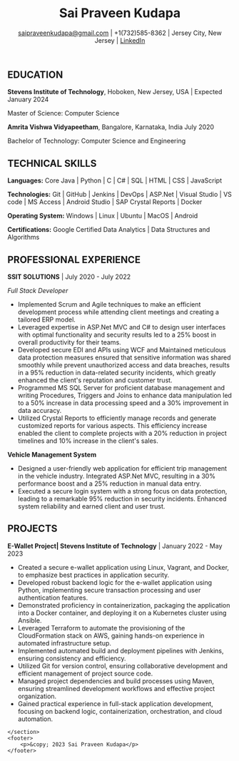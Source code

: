<html lang="en">
<head>
    <meta charset="UTF-8">
    <meta name="viewport" content="width=device-width, initial-scale=1.0">
    <link rel="stylesheet" href="styles.css">
</head>
<body>
    <header>
        <h1 id="name">Sai Praveen Kudapa</h1>
        <p><a href="mailto:saipraveenkudapa@gmail.com">saipraveenkudapa@gmail.com</a> | +1(732)585-8362 | Jersey City, New Jersey | <a href="https://www.linkedin.com/in/sai-praveen-kudapa-787257186">LinkedIn </a></p>
    </header>
    <section class="education">
        <h2>EDUCATION</h2>
        <p><strong>Stevens Institute of Technology</strong>, Hoboken, New Jersey, USA | Expected January 2024</p>
        <p>Master of Science: Computer Science</p>
        <p><strong>Amrita Vishwa Vidyapeetham</strong>, Bangalore, Karnataka, India July 2020</p>
        <p>Bachelor of Technology: Computer Science and Engineering</p>
    </section>
    <section class="skills">
        <h2>TECHNICAL SKILLS</h2>
        <p><strong>Languages:</strong> Core Java | Python | C | C# | SQL | HTML | CSS | JavaScript</p>
        <p><strong>Technologies:</strong> Git | GitHub | Jenkins | DevOps | ASP.Net | Visual Studio | VS code | MS Access | Android Studio | SAP Crystal Reports | Docker</p>
        <p><strong>Operating System:</strong> Windows | Linux | Ubuntu | MacOS | Android</p>
        <p><strong>Certifications:</strong> Google Certified Data Analytics | Data Structures and Algorithms</p>
    </section>
    <section class="experience">
        <h2>PROFESSIONAL EXPERIENCE</h2>
        <p><strong>SSIT SOLUTIONS</strong> | July 2020 - July 2022 </p>
        <p><em>Full Stack Developer</em></p>
        <ul>
            <li> Implemented Scrum and Agile techniques to make an efficient development process while attending client meetings and creating a tailored ERP model.</li>
            <li> Leveraged expertise in ASP.Net MVC and C# to design user interfaces with optimal functionality and security results led to a 25% boost in overall productivity for their teams.</li>
            <li> Developed secure EDI and APIs using WCF and Maintained meticulous data protection measures ensured that sensitive information was shared smoothly while prevent unauthorized access and data breaches, results in a 95% reduction in data-related security incidents, which greatly enhanced the client's reputation and customer trust. </li>
            <li> Programmed MS SQL Server for proficient database management and writing Procedures, Triggers and Joins to enhance data manipulation led to a 50% increase in data processing speed and a 30% improvement in data accuracy.</li>
            <li> Utilized Crystal Reports to efficiently manage records and generate customized reports for various aspects. This efficiency increase enabled the client to complete projects with a 20% reduction in project timelines and 10% increase in the client's sales.</li>
        </ul>
        <p><strong>Vehicle Management System</strong></p>
        <ul>
            <li> Designed a user-friendly web application for efficient trip management in the vehicle industry. Integrated ASP.Net MVC, resulting in a 30% performance boost and a 25% reduction in manual data entry.</li>
            <li> Executed a secure login system with a strong focus on data protection, leading to a remarkable 95% reduction in security incidents. Enhanced system reliability and earned client and user trust.</li>
        </ul>
    </section>
    <section class="projects">
        <h2>PROJECTS</h2>
        <p><strong>E-Wallet Project| Stevens Institute of Technology</strong> | January 2022 - May 2023 </p>
        <ul>
            <li> Created a secure e-wallet application using Linux, Vagrant, and Docker, to emphasize best practices in application security.</li>
            <li> Developed robust backend logic for the e-wallet application using Python, implementing secure transaction processing and user authentication features.</li>
            <li> Demonstrated proficiency in containerization, packaging the application into a Docker container, and deploying it on a Kubernetes cluster using Ansible.</li>
            <li> Leveraged Terraform to automate the provisioning of the CloudFormation stack on AWS, gaining hands-on experience in automated infrastructure setup.</li>
            <li> Implemented automated build and deployment pipelines with Jenkins, ensuring consistency and efficiency.</li>
            <li> Utilized Git for version control, ensuring collaborative development and efficient management of project source code.</li>
            <li> Managed project dependencies and build processes using Maven, ensuring streamlined development workflows and effective project organization.</li>
            <li> Gained practical experience in full-stack application development, focusing on backend logic, containerization, orchestration, and cloud automation.</li>
        </ul>
       
    </section>
    <footer>
        <p>&copy; 2023 Sai Praveen Kudapa</p>
    </footer>
</body>
</html>
